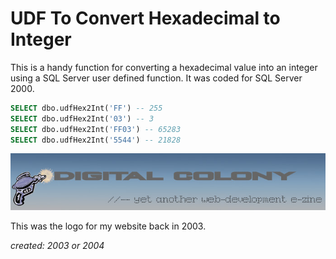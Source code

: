 # UDF To Convert Hexadecimal to Integer

This is a handy function for converting a hexadecimal value into an integer using a SQL Server user defined function. It was coded for SQL Server 2000.

```sql
SELECT dbo.udfHex2Int('FF') -- 255
SELECT dbo.udfHex2Int('03') -- 3
SELECT dbo.udfHex2Int('FF03') -- 65283
SELECT dbo.udfHex2Int('5544') -- 21828
```

![Digital Colony](dc_03_700.jpg)

This was the logo for my website back in 2003.

_created: 2003 or 2004_
